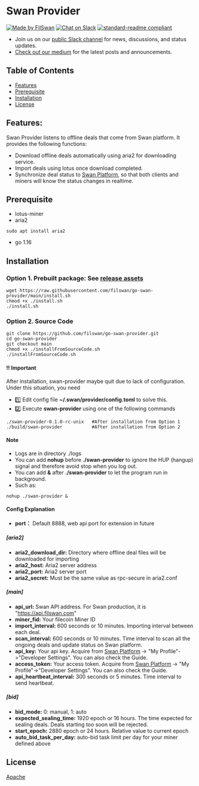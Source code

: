 # Swan Provider
[![Made by FilSwan](https://img.shields.io/badge/made%20by-FilSwan-green.svg)](https://www.filswan.com/)
[![Chat on Slack](https://img.shields.io/badge/slack-filswan.slack.com-green.svg)](https://filswan.slack.com)
[![standard-readme compliant](https://img.shields.io/badge/readme%20style-standard-brightgreen.svg)](https://github.com/RichardLitt/standard-readme)

- Join us on our [public Slack channel](https://filswan.slack.com) for news, discussions, and status updates. 
- [Check out our medium](https://filswan.medium.com) for the latest posts and announcements.

## Table of Contents

- [Features](#Features)
- [Prerequisite](#Prerequisite)
- [Installation](#Installation)
- [License](#license)

## Features:

Swan Provider listens to offline deals that come from Swan platform. It provides the following functions:

* Download offline deals automatically using aria2 for downloading service.
* Import deals using lotus once download completed.
* Synchronize deal status to [Swan Platform](https://www.filswan.com/), so that both clients and miners will know the status changes in realtime.

## Prerequisite
- lotus-miner
- aria2
```shell
sudo apt install aria2
```
- go 1.16

## Installation
### Option 1.  **Prebuilt package**: See [release assets](https://github.com/filswan/go-swan-provider/releases)
```shell
wget https://raw.githubusercontent.com/filswan/go-swan-provider/main/install.sh
chmod +x ./install.sh
./install.sh
```

### Option 2.  Source Code
```shell
git clone https://github.com/filswan/go-swan-provider.git
cd go-swan-provider
git checkout main
chmod +x ./installFromSourceCode.sh
./installFromSourceCode.sh
```

#### :bangbang: Important
After installation, swan-provider maybe quit due to lack of configuration. Under this situation, you need
- :one: Edit config file **~/.swan/provider/config.toml** to solve this.
- :two: Execute **swan-provider** using one of the following commands
```shell
./swan-provider-0.1.0-rc-unix   #After installation from Option 1
./build/swan-provider           #After installation from Option 2
```


#### Note
- Logs are in directory ./logs
- You can add **nohup** before **./swan-provider** to ignore the HUP (hangup) signal and therefore avoid stop when you log out.
- You can add **&** after **./swan-provider** to let the program run in background.
- Such as:
```shell
nohup ./swan-provider &
```


#### Config Explanation
- **port：** Default 8888, web api port for extension in future

##### [aria2]
- **aria2_download_dir:** Directory where offline deal files will be downloaded for importing
- **aria2_host:** Aria2 server address
- **aria2_port:** Aria2 server port
- **aria2_secret:** Must be the same value as rpc-secure in aria2.conf

##### [main]
- **api_url:** Swan API address. For Swan production, it is "https://api.filswan.com"
- **miner_fid:** Your filecoin Miner ID
- **import_interval:** 600 seconds or 10 minutes. Importing interval between each deal.
- **scan_interval:** 600 seconds or 10 minutes. Time interval to scan all the ongoing deals and update status on Swan platform.
- **api_key:** Your api key. Acquire from [Swan Platform](https://www.filswan.com/) -> "My Profile"->"Developer Settings". You can also check the Guide.
- **access_token:** Your access token. Acquire from [Swan Platform](https://www.filswan.com/) -> "My Profile"->"Developer Settings". You can also check the Guide.
- **api_heartbeat_interval:** 300 seconds or 5 minutes. Time interval to send heartbeat.

##### [bid]
- **bid_mode:** 0: manual, 1: auto
- **expected_sealing_time:** 1920 epoch or 16 hours. The time expected for sealing deals. Deals starting too soon will be rejected.
- **start_epoch:** 2880 epoch or 24 hours. Relative value to current epoch
- **auto_bid_task_per_day:** auto-bid task limit per day for your miner defined above


## License

[Apache](https://github.com/filswan/go-swan-provider/blob/main/LICENSE)


